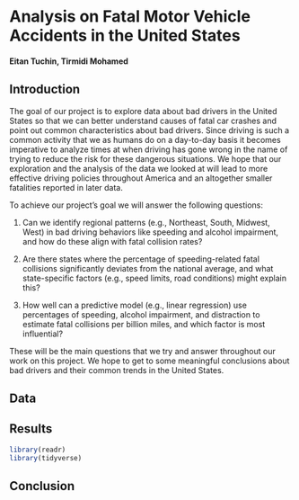 
# Analysis on Fatal Motor Vehicle Accidents in the United States

#### Eitan Tuchin, Tirmidi Mohamed

## Introduction

The goal of our project is to explore data about bad drivers in the
United States so that we can better understand causes of fatal car
crashes and point out common characteristics about bad drivers. Since
driving is such a common activity that we as humans do on a day-to-day
basis it becomes imperative to analyze times at when driving has gone
wrong in the name of trying to reduce the risk for these dangerous
situations. We hope that our exploration and the analysis of the data we
looked at will lead to more effective driving policies throughout
America and an altogether smaller fatalities reported in later data.

To achieve our project’s goal we will answer the following questions:

1.  Can we identify regional patterns (e.g., Northeast, South, Midwest,
    West) in bad driving behaviors like speeding and alcohol impairment,
    and how do these align with fatal collision rates?

2.  Are there states where the percentage of speeding-related fatal
    collisions significantly deviates from the national average, and
    what state-specific factors (e.g., speed limits, road conditions)
    might explain this?

3.  How well can a predictive model (e.g., linear regression) use
    percentages of speeding, alcohol impairment, and distraction to
    estimate fatal collisions per billion miles, and which factor is
    most influential?

These will be the main questions that we try and answer throughout our
work on this project. We hope to get to some meaningful conclusions
about bad drivers and their common trends in the United States.

## Data

## Results

``` r
library(readr)
library(tidyverse)
```

## Conclusion
